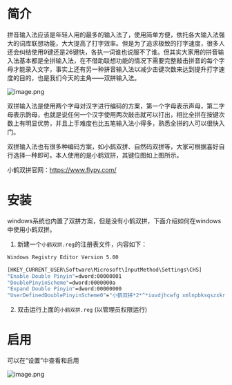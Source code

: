 # 简介
拼音输入法应该是年轻人用的最多的输入法了，使用简单方便，依托各大输入法强大的词库联想功能，大大提高了打字效率。但是为了追求极致的打字速度，很多人还会纠结使用9键还是26键快，各执一词谁也说服不了谁。但其实大家用的拼音输入法基本都是全拼输入法，在不借助联想功能的情况下需要完整敲击拼音的每个字母才能录入文字，事实上还有另一种拼音输入法以减少击键次数来达到提升打字速度的目的，也是我们今天的主角——双拼输入法。

![image.png](https://minio.kevin2li.top/image-bed/vanblog/img/b178bdd410413eb88664238e11750a15.image.png)


双拼输入法是使用两个字母对汉字进行编码的方案，第一个字母表示声母，第二字母表示韵母，也就是说任何一个汉字使用两次敲击就可以打出，相比全拼在按键次数上有明显优势，并且上手难度也比五笔输入法小得多，熟悉全拼的人可以很快入门。

双拼输入法也有很多种编码方案，如小鹤双拼、自然码双拼等，大家可根据喜好自行选择一种即可。本人使用的是小鹤双拼，其键位图如上图所示。

小鹤双拼官网：https://www.flypy.com/  


<!-- more -->
# 安装
windows系统也内置了双拼方案，但是没有小鹤双拼，下面介绍如何在windows中使用小鹤双拼。

1. 新建一个`小鹤双拼.reg`的注册表文件，内容如下：
```bash
Windows Registry Editor Version 5.00

[HKEY_CURRENT_USER\Software\Microsoft\InputMethod\Settings\CHS]
"Enable Double Pinyin"=dword:00000001
"DoublePinyinScheme"=dword:0000000a
"Expand Double Pinyin"=dword:00000000
"UserDefinedDoublePinyinScheme0"="小鹤双拼*2*^*iuvdjhcwfg xmlnpbksqszxkrltvyovt"
```
2. 双击运行上面的`小鹤双拼.reg` (以管理员权限运行)

# 启用
可以在“设置”中查看和启用

![image.png](https://minio.kevin2li.top/image-bed/vanblog/img/a25ec28b7b656eb562fe46ef58bf4abf.image.png)